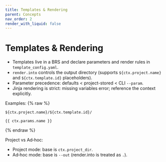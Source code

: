 ```yaml
---
title: Templates & Rendering
parent: Concepts
nav_order: 2
render_with_liquid: false
---
```


# Templates & Rendering

- Templates live in a BRS and declare parameters and render rules in `template_config.yaml`.
- `render.into` controls the output directory (supports `${ctx.project.name}` and `${ctx.template.id}` placeholders).
- Parameter precedence: defaults < project-stored < CLI `--param`.
- Jinja rendering is strict: missing variables error; reference the context explicitly.

Examples:
{% raw %}
```
${ctx.project.name}/${ctx.template.id}/
```

```
{{ ctx.params.name }}
```
{% endraw %}

Project vs Ad‑hoc:
- Project mode: base is `ctx.project_dir`.
- Ad‑hoc mode: base is `--out` (render.into is treated as `.`).

